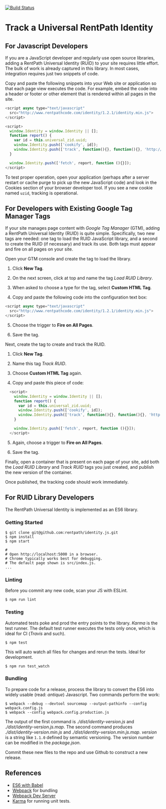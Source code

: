 [![Build Status](https://travis-ci.org/rentpath/identity.js.svg?branch=master)](https://travis-ci.org/rentpath/identity.js)


# Track a Universal RentPath Identity

## For Javascript Developers

If you are a JavaScript developer and regularly use open source libraries, adding a RentPath Universal
Identity (RUID) to your site requires little effort. The bulk of work is already captured
in this library. In most cases, integration requires just two snippets of code.

Copy and paste the following snippets into your Web site or application so that each page
view executes the code. For example, embed the code into a header or footer
or other element that is rendered within all pages in the site.

```javascript
<script async type="text/javascript"
  src="http://www.rentpathcode.com/identity/1.2.1/identity.min.js">
</script>

<script>
  window.Identity = window.Identity || [];
  function report() {
    var id = this.universal_zid.uuid;
    window.Identity.push(['cookify', id]);
    window.Identity.push(['track', function(){}, function(){}, 'http://identity.rentpathservices.com']);
  }

  window.Identity.push(['fetch', report, function (){}]);
</script>

```

To test proper operation, open your application (perhaps after a server restart or cache purge to pick
up the new JavaScript code) and look in the Cookies section of your browser developer tool. If you see
a new cookie named `uzid`, tracking is operational.


## For Developers with Existing Google Tag Manager Tags

If your site manages page content with _Google Tag Manager_ (GTM), adding a
RentPath Universal Identity (RUID) is quite simple. Specifically, two new tags
are needed: one tag to load the RUID JavaScript library, and a second to
create the RUID (if necessary) and track its use. Both tags must appear and
fire on all pages on your site.

Open your GTM console and create the tag to load the library.

1. Click **New Tag**.

2. On the next screen, click at top and name the tag _Load RUID Library_.

3. When asked to choose a type for the tag, select **Custom HTML Tag**.

4. Copy and paste the following code into the configuration text box:

  ```javascript
  <script async type="text/javascript"
    src="http://www.rentpathcode.com/identity/1.2.1/identity.min.js">
  </script>
  ```

5. Choose the trigger to **Fire on All Pages**.

6. Save the tag.


Next, create the tag to create and track the RUID.

1. Click **New Tag**.

2. Name this tag _Track RUID_.

3. Choose **Custom HTML Tag** again.

4. Copy and paste this piece of code:

  ```javascript
    <script>
      window.Identity = window.Identity || [];
      function report() {
        var id = this.universal_zid.uuid;
        window.Identity.push(['cookify', id]);
        window.Identity.push(['track', function(){}, function(){}, 'http://identity.rentpathservices.com']);
      }

      window.Identity.push(['fetch', report, function (){}]);
    </script>
  ```

5. Again, choose a trigger to **Fire on All Pages**.

6. Save the tag.


Finally, open a container that is present on each page of your site, add both
the _Load RUID Library_ and _Track RUID_ tags you just created, and publish the new version of the container.

Once published, the tracking code should work immediately.



## For RUID Library Developers

The RentPath Universal Identity is implemented as an ES6 library.


### Getting Started

```
$ git clone git@github.com:rentpath/identity.js.git
$ npm install
$ npm start

#
# Open http://localhost:5000 in a browser.
# Chrome typically works best for debugging.
# The default page shown is src/index.js.
...
```


### Linting

Before you commit any new code, scan your JS with ESLint.

```
$ npm run lint
```


### Testing

Automated tests poke and prod the entry points to the library. _Karma_ is the test runner.
The default test runner executes the tests only once, which is ideal for CI (_Travis_ and such).

```
$ npm test
```

This will auto watch all files for changes and rerun the tests. Ideal for development.
```
$ npm run test_watch
```

### Bundling

To prepare code for a release, process the library to convert the ES6
into widely usable (read: _antique_) Javascript. Two commands perform the work:

```
$ webpack --debug --devtool sourcemap --output-pathinfo --config webpack.config.js
$ webpack --config webpack.config.production.js
```

The output of the first command is *./dist/identity-*version*.js* and
*./dist/identity-*version*.js.map*. The second command produces
*./dist/identity-*version*.min.js* and
*./dist/identity-*version*.min.js.map*. *version* is a string like `1.1.0`
defined by semantic versioning. The version number can be modified in the
*package.json*.

Commit these new files to the repo and use Github to construct a new release.



## References

* [ES6 with Babel](http://babeljs.io)
* [Webpack](http://webpack.github.io) for bundling
* [Webpack Dev Server](http://webpack.github.io/docs/webpack-dev-server.html)
* [Karma](http://karma-runner.github.io/0.13/index.html) for running unit tests.
